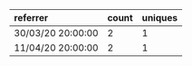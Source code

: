 | referrer          | count | uniques |
| :---------------- | :---- | :------ |
| 30/03/20 20:00:00 | 2     | 1       |
| 11/04/20 20:00:00 | 2     | 1       |